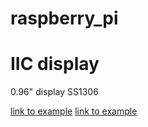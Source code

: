 ﻿# raspberry_pi





# IIC display

0.96" display SS1306

[link to example](https://blog.jokielowie.com/en/2019/03/wyswietlacz-oled-ssd1306-i-raspberry-pi/)
[link to example](https://www.cytron.io/tutorial/display-i2c-oled-using-raspberry-pi)
